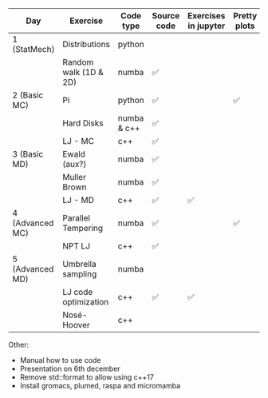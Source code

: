 
| Day             | Exercise              | Code type   | Source code | Exercises in jupyter | Pretty plots | Manual updated | Code reviewed |
| --------------- | --------------------- | ----------- | ----------- | -------------------- | ------------ | -------------- | ------------- |
| 1 (StatMech)    | Distributions         | python      |             |                      |              |                |               |
|                 | Random walk (1D & 2D) | numba       | ✅           |                      |              |                |               |
| 2 (Basic MC)    | Pi                    | python      | ✅           |                      | ✅            |                |               |
|                 | Hard Disks            | numba & c++ | ✅           |                      |              |                |               |
|                 | LJ - MC               | c++         | ✅           |                      |              |                |               |
| 3 (Basic MD)    | Ewald (aux?)          | numba       | ✅           |                      |              |                |               |
|                 | Muller Brown          | numba       | ✅           |                      |              |                |               |
|                 | LJ - MD               | c++         | ✅           | ✅                    |              |                |               |
| 4 (Advanced MC) | Parallel Tempering    | numba       | ✅           |                      | ✅            |                |               |
|                 | NPT LJ                | c++         | ✅           |                      |              |                |               |
| 5 (Advanced MD) | Umbrella sampling     | numba       |             |                      |              |                |               |
|                 | LJ code optimization  | c++         | ✅           | ✅                    |              |                |               |
|                 | Nosé-Hoover           | c++         |             |                      |              |                |               |
Other:
- Manual how to use code
- Presentation on 6th december
- Remove std::format to allow using c++17
- Install gromacs, plumed, raspa and micromamba


